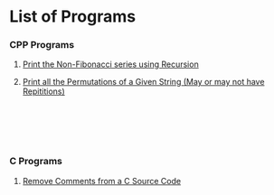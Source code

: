# List of Programs

### CPP Programs
1. [Print the Non-Fibonacci series using Recursion](./Programs/Non-Fibo.cpp)

1. [Print all the Permutations of a Given String (May or may not have Repititions)](./Programs/Permutations_Of_String.cpp)

<br>
<br>
<br>
<br>

### C Programs
1. [Remove Comments from a C Source Code](./Programs/remove_comments.c)